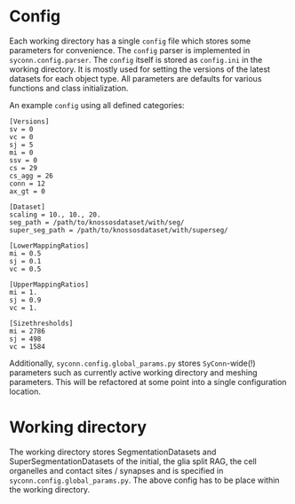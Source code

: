 # Config

Each working directory has a single `config` file which stores some parameters for convenience. The `config` parser is implemented in `syconn.config.parser`. The `config` itself is stored as `config.ini` in the working directory.
It is mostly used for setting the versions of the latest datasets for each object type. All parameters are defaults for various functions and class initialization.

An example `config` using all defined categories:

```
[Versions]
sv = 0
vc = 0
sj = 5
mi = 0
ssv = 0
cs = 29
cs_agg = 26
conn = 12
ax_gt = 0

[Dataset]
scaling = 10., 10., 20.
seg_path = /path/to/knossosdataset/with/seg/
super_seg_path = /path/to/knossosdataset/with/superseg/

[LowerMappingRatios]
mi = 0.5
sj = 0.1
vc = 0.5

[UpperMappingRatios]
mi = 1.
sj = 0.9
vc = 1.

[Sizethresholds]
mi = 2786
sj = 498
vc = 1584
```

Additionally, `syconn.config.global_params.py` stores `SyConn`-wide(!) parameters such as currently active working directory and meshing parameters.
This will be refactored at some point into a single configuration location.

# Working directory
The working directory stores SegmentationDatasets and SuperSegmentationDatasets of the initial, the glia split RAG, the
 cell organelles and contact sites / synapses and is specified in `syconn.config.global_params.py`. The above config has to be place within the working directory.
